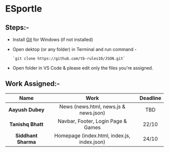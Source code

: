 # ESportle

## Steps:-

- Install [Git](https://git-scm.com/download/win) for Windows (if not installed)

- Open dektop (or any folder) in Terminal and run command -

      `git clone https://github.com/tb-rules10/JSON.git`

- Open folder in VS Code & please edit only the files you're assigned.

## Work Assigned:-


Name                    |   Work               |   Deadline              
:-------------------------:|:-------------------------:|:-------------------------:|
**Aayush Dubey**           | News (news.html, news.js & news.json)            | TBD
**Tanishq Bhatt**          |  Navbar, Footer, Login Page & Games              | 22/10
**Siddhant Sharma**        | Homepage (index.html, index.js, index.json)      | 24/10


<!--- 
- Aayush Dubey - News (news.html, news.js & news.json)

- Tanishq Bhatt - Navbar, Footer, Login Page & Games

- Siddhant Sharma - Homepage (index.html, index.js, index.json)
--->
